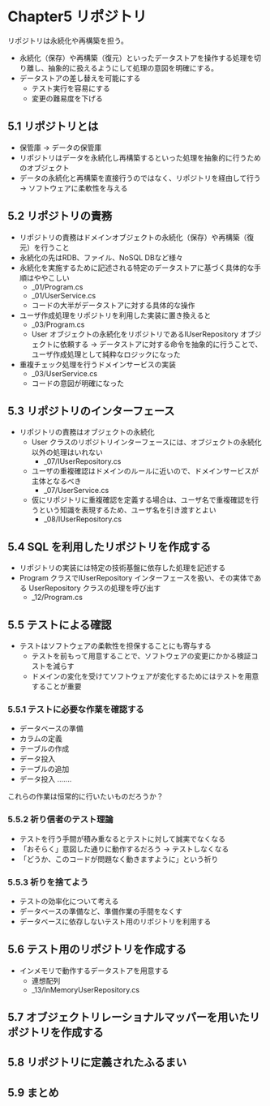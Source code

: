 ﻿# Chapter5 リポジトリ

リポジトリは永続化や再構築を担う。

* 永続化（保存）や再構築（復元）といったデータストアを操作する処理を切り離し、抽象的に扱えるようにして処理の意図を明確にする。
* データストアの差し替えを可能にする
  * テスト実行を容易にする
  * 変更の難易度を下げる

## 5.1 リポジトリとは

* 保管庫 -> データの保管庫
* リポジトリはデータを永続化し再構築するといった処理を抽象的に行うためのオブジェクト
* データの永続化と再構築を直接行うのではなく、リポジトリを経由して行う -> ソフトウェアに柔軟性を与える

## 5.2 リポジトリの責務

* リポジトリの責務はドメインオブジェクトの永続化（保存）や再構築（復元）を行うこと
* 永続化の先はRDB、ファイル、NoSQL DBなど様々
* 永続化を実施するために記述される特定のデータストアに基づく具体的な手順はややこしい
  * _01/Program.cs
  * _01/UserService.cs
  * コードの大半がデータストアに対する具体的な操作
* ユーザ作成処理をリポジトリを利用した実装に置き換えると
  * _03/Program.cs
  * User オブジェクトの永続化をリポジトリであるIUserRepository オブジェクトに依頼する
    -> データストアに対する命令を抽象的に行うことで、ユーザ作成処理として純粋なロジックになった
* 重複チェック処理を行うドメインサービスの実装
  * _03/UserService.cs
  * コードの意図が明確になった
  
## 5.3 リポジトリのインターフェース

* リポジトリの責務はオブジェクトの永続化
  * User クラスのリポジトリインターフェースには、オブジェクトの永続化以外の処理はいれない
    * _07/IUserRepository.cs
  * ユーザの重複確認はドメインのルールに近いので、ドメインサービスが主体となるべき
    * _07/UserService.cs
  * 仮にリポジトリに重複確認を定義する場合は、ユーザ名で重複確認を行うという知識を表現するため、ユーザ名を引き渡すとよい
    * _08/IUserRepository.cs

## 5.4 SQL を利用したリポジトリを作成する

* リポジトリの実装には特定の技術基盤に依存した処理を記述する
* Program クラスでIUserRepository インターフェースを扱い、その実体である UserRepository クラスの処理を呼び出す
  * _12/Program.cs

## 5.5 テストによる確認

* テストはソフトウェアの柔軟性を担保することにも寄与する
  * テストを前もって用意することで、ソフトウェアの変更にかかる検証コストを減らす
  * ドメインの変化を受けてソフトウェアが変化するためにはテストを用意することが重要

### 5.5.1 テストに必要な作業を確認する

* データベースの準備
* カラムの定義
* テーブルの作成
* データ投入
* テーブルの追加
* データ投入 .......

これらの作業は恒常的に行いたいものだろうか？

### 5.5.2 祈り信者のテスト理論

* テストを行う手間が積み重なるとテストに対して誠実でなくなる
* 「おそらく」意図した通りに動作するだろう -> テストしなくなる
* 「どうか、このコードが問題なく動きますように」という祈り

### 5.5.3 祈りを捨てよう

* テストの効率化について考える
* データベースの準備など、準備作業の手間をなくす
* データベースに依存しないテスト用のリポジトリを利用する

## 5.6 テスト用のリポジトリを作成する

* インメモリで動作するデータストアを用意する
  * 連想配列
  * _13/InMemoryUserRepository.cs

## 5.7 オブジェクトリレーショナルマッパーを用いたリポジトリを作成する

## 5.8 リポジトリに定義されたふるまい

## 5.9 まとめ